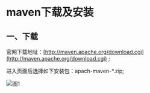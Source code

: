 # maven下载及安装

## 一、下载

官网下载地址：[http://maven.apache.org/download.cgi](http://maven.apache.org/download.cgi) ;

进入页面后选择如下安装包：apach-maven-*.zip;

![图1](./image/图1.png)

